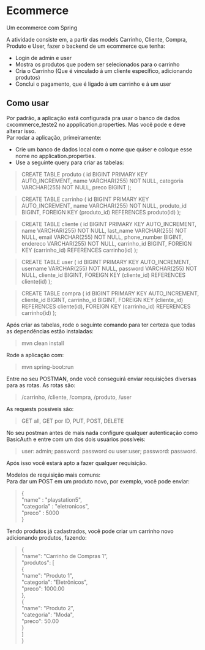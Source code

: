 # Ecommerce
Um ecommerce com Spring

A atividade consiste em, a partir das models Carrinho, Cliente, Compra, Produto e User, fazer o backend de um ecommerce que tenha:  
-  Login de admin e user  
- Mostra os produtos que podem ser selecionados para o carrinho  
- Cria o Carrinho (Que é vinculado à um cliente específico, adicionando produtos)  
- Conclui o pagamento, que é ligado à um carrinho e à um user    

## Como usar
Por padrão, a aplicação está configurada pra usar o banco de dados cxcommerce_teste2 no appplication.properties. Mas você pode e deve alterar isso.  
Par rodar a aplicação, primeiramente:
- Crie um banco de dados local com o nome que quiser e coloque esse nome no application.properties.  
- Use a seguinte query para criar as tabelas:  

> CREATE TABLE produto (
id BIGINT PRIMARY KEY AUTO_INCREMENT,
name VARCHAR(255) NOT NULL,
categoria VARCHAR(255) NOT NULL,
preco BIGINT
);

> CREATE TABLE carrinho (
id BIGINT PRIMARY KEY AUTO_INCREMENT,
name VARCHAR(255) NOT NULL,
produto_id BIGINT,
FOREIGN KEY (produto_id) REFERENCES produto(id)
);

> CREATE TABLE cliente (
id BIGINT PRIMARY KEY AUTO_INCREMENT,
name VARCHAR(255) NOT NULL,
last_name VARCHAR(255) NOT NULL,
email VARCHAR(255) NOT NULL,
phone_number BIGINT,
endereco VARCHAR(255) NOT NULL,
carrinho_id BIGINT,
FOREIGN KEY (carrinho_id) REFERENCES carrinho(id)
);

> CREATE TABLE user (
id BIGINT PRIMARY KEY AUTO_INCREMENT,
username VARCHAR(255) NOT NULL,
password VARCHAR(255) NOT NULL,
cliente_id BIGINT,
FOREIGN KEY (cliente_id) REFERENCES cliente(id)
);

> CREATE TABLE compra (
id BIGINT PRIMARY KEY AUTO_INCREMENT,
cliente_id BIGINT,
carrinho_id BIGINT,
FOREIGN KEY (cliente_id) REFERENCES cliente(id),
FOREIGN KEY (carrinho_id) REFERENCES carrinho(id)
);

Após criar as tabelas, rode o seguinte comando para ter certeza que todas as dependências estão instaladas:  
> mvn clean install

Rode a aplicação com:  
> mvn spring-boot:run

Entre no seu POSTMAN, onde você conseguirá enviar requisições diversas para as rotas. 
As rotas são:  
> /carrinho, /cliente, /compra, /produto, /user

As requests possíveis são:  
> GET all, GET por ID, PUT, POST, DELETE  

No seu postman antes de mais nada configure qualquer autenticação como BasicAuth e entre com um dos dois usuários possíveis:  
> user: admin; password: password ou user:user; password: password.

Após isso você estará apto a fazer qualquer requisição.  

Modelos de requisição mais comuns:  
Para dar um POST em um produto novo, por exemplo, você pode enviar: 
> {  
    "name" : "playstation5",  
    "categoria" : "eletronicos",  
    "preco" : 5000  
}

Tendo produtos já cadastrados, você pode criar um carrinho novo adicionando produtos, fazendo:  
> {  
  "name": "Carrinho de Compras 1",  
  "produtos": [  
    {  
      "name": "Produto 1",  
      "categoria": "Eletrônicos",  
      "preco": 1000.00  
    },  
    {  
      "name": "Produto 2",  
      "categoria": "Moda",  
      "preco": 50.00  
    }  
  ]  
}  
